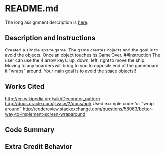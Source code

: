 # README.md

The long assignment description is [here](http://bc-cisc3120-s15.github.io/project1-flyingobjects).

## Description and Instructions
Created a simple space game. The game creates objects and the goal is to avoid the objects. Once an object touches its Game Over. 
##Instruction
The user can use the 4 arrow keys: up, down, left, right to move the ship. Moving to any boarders will bring to you to opposite end of the gameboard it "wraps" around. Your main goal is to avoid the space objects!!

## Works Cited
http://en.wikipedia.org/wiki/Decorator_pattern
http://docs.oracle.com/javase/7/docs/api/
Used example code for "wrap around"
http://codereview.stackexchange.com/questions/58063/better-way-to-implement-screen-wraparound

## Code Summary

## Extra Credit Behavior

